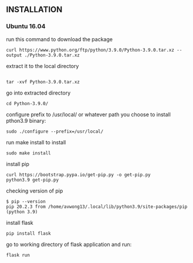## INSTALLATION 

### Ubuntu 16.04

run this command to download the package
```
curl https://www.python.org/ftp/python/3.9.0/Python-3.9.0.tar.xz --output ./Python-3.9.0.tar.xz

```

extract it to the local directory
```

tar -xvf Python-3.9.0.tar.xz
```

go into extracted directory
```
cd Python-3.9.0/
```

configure prefix to /usr/local/ or whatever path you choose to install pthon3.9 binary:
```
sudo ./configure --prefix=/usr/local/
```

run make install to install
```
sudo make install
```

install pip
```
curl https://bootstrap.pypa.io/get-pip.py -o get-pip.py
python3.9 get-pip.py
```

checking version of pip
```
$ pip --version
pip 20.2.3 from /home/avwong13/.local/lib/python3.9/site-packages/pip (python 3.9)

```

install flask
``` 
pip install flask
```

go to working directory of flask application and run:
```
flask run
```